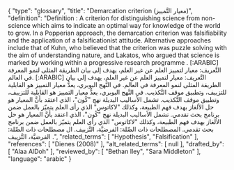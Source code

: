{
    "type": "glossary",
    "title": "Demarcation criterion (معيار التَّمييز)",
    "definition": "Definition :  A criterion for distinguishing science from non-science which aims to indicate an optimal way for knowledge of the world to grow. In a Popperian approach, the demarcation criterion was falsifiability and the application of a falsificationist attitude. Alternative approaches include that of Kuhn, who believed that the criterion was puzzle solving with the aim of understanding nature, and Lakatos, who argued that science is marked by working within a progressive research programme . [:ARABIC] التَّعريف: معيار لتمييز العلم عن غير العلم، يهدف إلى بيان الطريقة المثلى لنمو المعرفة في العالم. [:ARABIC] التَّعريف: معيار لتمييز العلم عن غير العلم، يهدف إلى بيان الطريقة المثلى لنمو المعرفة في العالم. في النَّهج البوبري، يعدُّ معيار التمييز هو القابلية للتزييف، وتطبيق موقف التَّكذيب. في النَّهج البوبري، يعدُّ معيار التمييز هو القابلية للتزييف، وتطبيق موقف التَّكذيب. تشمل الأساليب البديلة نهج \"كُون\"، الذي اعتقد بأنَّ المعيار هو حل الألغاز بهدف فهم الطبيعة، وكذلك \"لاكاتوس\" الذي رأى العلم يتميّز بالعمل ضمن برنامج بحث تقدمي. تشمل الأساليب البديلة نهج \"كُون\"، الذي اعتقد بأنَّ المعيار هو حل الألغاز بهدف فهم الطبيعة، وكذلك \"لاكاتوس\" الذي رأى العلم يتميّز بالعمل ضمن برنامج بحث تقدمي. المصطلحات ذات الصِّلة: الفرضيَّة، التَّزييف. ال مصطلحات ذات الصِّلة: الفرضيَّة، التَّزييف .",
    "related_terms": [
        "Hypothesis",
        "Falsification"
    ],
    "references": [
        "Dienes (2008)"
    ],
    "alt_related_terms": [
        null
    ],
    "drafted_by": [
        "Alaa AlDoh"
    ],
    "reviewed_by": [
        "Bethan Iley",
        "Sara Middleton"
    ],
    "language": "arabic"
}
